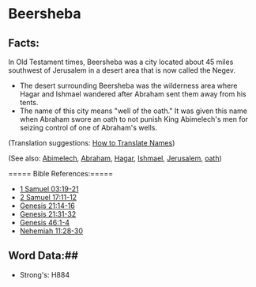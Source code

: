 # Beersheba #

## Facts: ##

In Old Testament times, Beersheba was a city located about 45 miles southwest of Jerusalem in a desert area that is now called the Negev.

* The desert surrounding Beersheba was the wilderness area where Hagar and Ishmael wandered after Abraham sent them away from his tents.
* The name of this city means "well of the oath." It was given this name when Abraham swore an oath to not punish King Abimelech's men for seizing control of one of Abraham's wells.

(Translation suggestions: [How to Translate Names](rc://en/ta/man/translate/translate-names))

(See also: [Abimelech](abimelech.md), [Abraham](abraham.md), [Hagar](hagar.md), [Ishmael](ishmael.md), [Jerusalem](jerusalem.md), [oath](../other/oath.md))

===== Bible References:=====

* [1 Samuel 03:19-21](rc://en/tn/help/1sa/03/19)
* [2 Samuel 17:11-12](rc://en/tn/help/2sa/17/11)
* [Genesis 21:14-16](rc://en/tn/help/gen/21/14)
* [Genesis 21:31-32](rc://en/tn/help/gen/21/31)
* [Genesis 46:1-4](rc://en/tn/help/gen/46/01)
* [Nehemiah 11:28-30](rc://en/tn/help/neh/11/28)

## Word Data:##

* Strong's: H884
